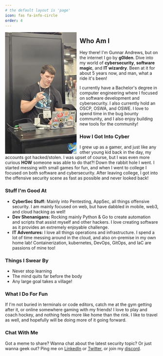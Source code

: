 ```yaml
---
# the default layout is 'page'
icon: fas fa-info-circle
order: 4
---
```

<img src="./profilepic.jpg" alt="Alt text for the image" width="235" height="400" style="float: left; margin-right: 10px;"/>

## Who Am I

Hey there! I'm Gunnar Andrews, but on the internet I go by **g0lden**. Dive into my world of **cybersecurity**, **software magic**, and **IT wizardry**. Been at it for about 5 years now, and man, what a ride it's been! 

I currently have a Bachelor's degree in computer engineering where I focused on software development and cybersecurity. I also currently hold an OSCP, OSWA, and OSWE. I love to spend time in the bug bounty community, and I also enjoy building new tools for the community!

### How I Got Into Cyber

I grew up as a gamer, and just like any other young kid back in the day, my accounts got hacked/stolen. I was upset of course, but I was even more curious **HOW** someone was able to do that?! Down the rabbit hole I went. I started messing with small games for fun, and when I went to college I focused on both software and cybersecurity. After leaving college, I got into the offensive security scene as fast as possible and never looked back!

### Stuff I'm Good At

- **CyberSec Stuff:** Mainly into Pentesting, AppSec, all things offensive security. I am mainly focused on web, but have dabbled in mobile, web3, and cloud hacking as well!
- **Dev Shenanigans:** Rocking mainly Python & Go to create automation and scripts that assist myself and other hackers. I love creating software as it provides an extremely enjoyable challenge.
- **IT Adventures:** I love all things operations and infrastructure. I spend a lot of time messing around in the cloud, and also on-premise in my own home lab! Containerization, kubernetes, DevOps, GitOps, and IaC are passions of mine too!

### Things I Swear By

- Never stop learning
- The mind quits far before the body
- Any large goal takes a village!

### What I Do For Fun

If I'm not buried in terminals or code editors, catch me at the gym getting after it, or online somewhere gaming with my friends! I love to play and coach hockey, and nothing feels more like home than the rink. I like to travel as well, and hopefully will be doing more of it going forward.

### Chat With Me

Got a meme to share? Wanna chat about the latest security topic? Or just wanna geek out? Ping me on [LinkedIn](https://www.linkedin.com/in/gunnar-andrews-317995136/) or [Twitter](https://twitter.com/G0LDEN_infosec), or join my [discord](https://discord.gg/BJcDKW4Ke6).

